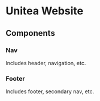 # Unitea Website
## Components
### Nav
Includes header, navigation, etc.

### Footer
Includes footer, secondary nav, etc.

